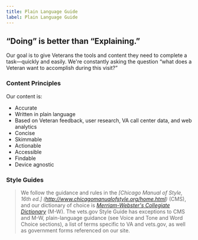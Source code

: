 ```yaml
---
title: Plain Language Guide
label: Plain Language Guide
---
```

## “Doing” is better than “Explaining.”
Our goal is to give Veterans the tools and content they need to complete a task—quickly and easily. We're constantly asking the question “what does a Veteran want to accomplish during this visit?”

### Content Principles
Our content is:
 - Accurate
 - Written in plain language
 - Based on Veteran feedback, user research, VA call center data, and web analytics
 - Concise
 - Skimmable
 - Actionable
 - Accessible
 - Findable
 - Device agnostic

### Style Guides
> We follow the guidance and rules in the *[Chicago Manual of Style, 16th ed.] (http://www.chicagomanualofstyle.org/home.html)* (CMS), and our dictionary of choice is [*Merriam-Webster's Collegiate Dictionary*](http://www.merriam-webster.com/) (M-W). The vets.gov Style Guide has exceptions to CMS and M-W, plain-language guidance (see Voice and Tone and Word Choice sections), a list of terms specific to VA and vets.gov, as well as government forms referenced on our site.
